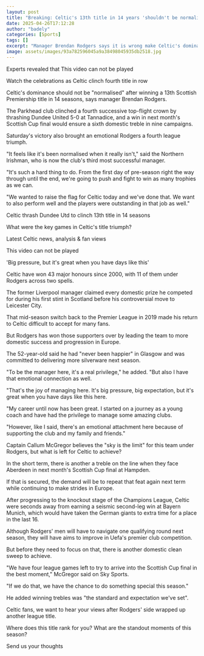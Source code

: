 ```yaml
---
layout: post
title: "Breaking: Celtic's 13th title in 14 years 'shouldn't be normalised'"
date: 2025-04-26T17:12:28
author: "badely"
categories: [Sports]
tags: []
excerpt: "Manager Brendan Rodgers says it is wrong make Celtic's dominance feel 'normalised' after his side secured a 13th Scottish Premiership title in 14 seas"
image: assets/images/93a782596045a9a38498045935db2518.jpg
---
```


Experts revealed that This video can not be played

Watch the celebrations as Celtic clinch fourth title in row

Celtic's dominance should not be "normalised" after winning a 13th Scottish Premiership title in 14 seasons, says manager Brendan Rodgers.

The Parkhead club clinched a fourth successive top-flight crown by thrashing Dundee United 5-0 at Tannadice, and a win in next month's Scottish Cup final would ensure a sixth domestic treble in nine campaigns.

Saturday's victory also brought an emotional Rodgers a fourth league triumph. 

"It feels like it's been normalised when it really isn't," said the Northern Irishman, who is now the club's third most successful manager.

"It's such a hard thing to do. From the first day of pre-season right the way through until the end, we're going to push and fight to win as many trophies as we can.

"We wanted to raise the flag for Celtic today and we've done that. We want to also perform well and the players were outstanding in that job as well."

Celtic thrash Dundee Utd to clinch 13th title in 14 seasons

What were the key games in Celtic's title triumph?

Latest Celtic news, analysis & fan views

This video can not be played

'Big pressure, but it's great when you have days like this'

Celtic have won 43 major honours since 2000, with 11 of them under Rodgers across two spells.

The former Liverpool manager claimed every domestic prize he competed for during his first stint in Scotland before his controversial move to Leicester City.

That mid-season switch back to the Premier League in 2019 made his return to Celtic difficult to accept for many fans.

But Rodgers has won those supporters over by leading the team to more domestic success and progression in Europe.

The 52-year-old said he had "never been happier" in Glasgow and was committed to delivering more silverware next season.

"To be the manager here, it's a real privilege," he added. "But also I have that emotional connection as well.

"That's the joy of managing here. It's big pressure, big expectation, but it's great when you have days like this here.

"My career until now has been great. I started on a journey as a young coach and have had the privilege to manage some amazing clubs. 

"However, like I said, there's an emotional attachment here because of supporting the club and my family and friends."

Captain Callum McGregor believes the "sky is the limit" for this team under Rodgers, but what is left for Celtic to achieve?

In the short term, there is another a treble on the line when they face Aberdeen in next month's Scottish Cup final at Hampden.

If that is secured, the demand will be to repeat that feat again next term while continuing to make strides in Europe.

After progressing to the knockout stage of the Champions League, Celtic were seconds away from earning a seismic second-leg win at Bayern Munich, which would have taken the German giants to extra time for a place in the last 16.

Although Rodgers' men will have to navigate one qualifying round next season, they will have aims to improve in Uefa's premier club competition.

But before they need to focus on that, there is another domestic clean sweep to achieve.

"We have four league games left to try to arrive into the Scottish Cup final in the best moment," McGregor said on Sky Sports. 

"If we do that, we have the chance to do something special this season."

He added winning trebles was "the standard and expectation we've set".

Celtic fans, we want to hear your views after Rodgers' side wrapped up another league title.

Where does this title rank for you? What are the standout moments of this season?

Send us your thoughts

